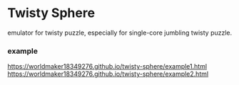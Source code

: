 # Twisty Sphere
emulator for twisty puzzle, especially for single-core jumbling twisty puzzle.

### example
https://worldmaker18349276.github.io/twisty-sphere/example1.html  
https://worldmaker18349276.github.io/twisty-sphere/example2.html